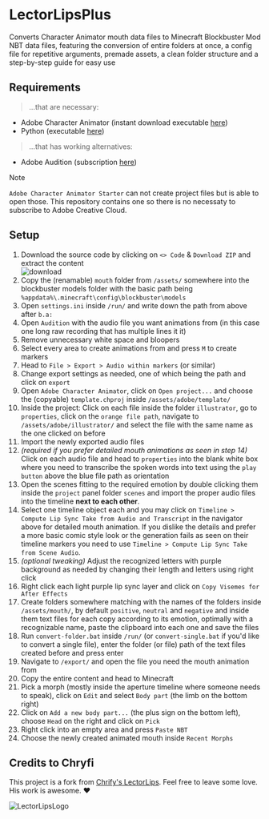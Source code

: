 # LectorLipsPlus
Converts Character Animator mouth data files to Minecraft Blockbuster Mod NBT data files, featuring the conversion of entire folders at once, a config file for repetitive arguments, premade assets, a clean folder structure and a step-by-step guide for easy use

## Requirements
> ...that are necessary:
- Adobe Character Animator (instant download executable [here](https://creativecloud.adobe.com/apps/download/character-animator))
- Python (executable [here](https://www.python.org/downloads/))
> ...that has working alternatives:
- Adobe Audition (subscription [here](https://www.adobe.com/de/creativecloud/business-plans.html?plan=team&step=2))

> [!NOTE]
> `Adobe Character Animator Starter` can not create project files but is able to open those. This repository contains one so there is no necessaty to subscribe to Adobe Creative Cloud.

## Setup

1. Download the source code by clicking on `<> Code` & `Download ZIP` and extract the content\
![download](https://github.com/ItsLeMax/File-Mass-Renaming/assets/80857459/847b4ed1-b820-4479-8a0b-a48bcfe55108)
2. Copy the (renamable) `mouth` folder from `/assets/` somewhere into the blockbuster models folder with the basic path being `%appdata%\.minecraft\config\blockbuster\models`
3. Open `settings.ini` inside `/run/` and write down the path from above after `b.a:`
4. Open `Audition` with the audio file you want animations from (in this case one long raw recording that has multiple lines it it)
5. Remove unnecessary white space and bloopers
6. Select every area to create animations from and press `M` to create markers
7. Head to `File > Export > Audio within markers` (or similar)
8. Change export settings as needed, one of which being the path and click on `export`
9. Open `Adobe Character Animator`, click on `Open project...` and choose the (copyable) `template.chproj` inside `/assets/adobe/template/`
10. Inside the project: Click on each file inside the folder `illustrator`, go to `properties`, click on the `orange file path`, navigate to `/assets/adobe/illustrator/` and select the file with the same name as the one clicked on before
11. Import the newly exported audio files
12. *(required if you prefer detailed mouth animations as seen in step 14)* Click on each audio file and head to `properties` into the blank white box where you need to transcribe the spoken words into text using the `play button` above the blue file path as orientation
13. Open the scenes fitting to the required emotion by double clicking them inside the `project` panel folder `scenes` and import the proper audio files into the timeline **next to each other**.
14. Select one timeline object each and you may click on `Timeline > Compute Lip Sync Take from Audio and Transcript` in the navigator above for detailed mouth animation. If you dislike the details and prefer a more basic comic style look or the generation fails as seen on their timeline markers you need to use `Timeline > Compute Lip Sync Take from Scene Audio`.
15. *(optional tweaking)* Adjust the recognized letters with purple background as needed by changing their length and letters using right click
16. Right click each light purple lip sync layer and click on `Copy Visemes for After Effects`
17. Create folders somewhere matching with the names of the folders inside `/assets/mouth/`, by default `positive`, `neutral` and `negative` and inside them text files for each copy according to its emotion, optimally with a recognizable name, paste the clipboard into each one and save the files
18. Run `convert-folder.bat` inside `/run/` (or `convert-single.bat` if you'd like to convert a single file), enter the folder (or file) path of the text files created before and press enter
19. Navigate to `/export/` and open the file you need the mouth animation from
20. Copy the entire content and head to Minecraft
21. Pick a morph (mostly inside the aperture timeline where someone needs to speak), click on `Edit` and select `Body part` (the limb on the bottom right)
22. Click on `Add a new body part...` (the plus sign on the bottom left), choose `Head` on the right and click on `Pick`
23. Right click into an empty area and press `Paste NBT`
24. Choose the newly created animated mouth inside `Recent Morphs`

## Credits to Chryfi
This project is a fork from [Chrify's LectorLips](https://github.com/Chryfi/LectorLips). Feel free to leave some love. His work is awesome. ❤️

![LectorLipsLogo](https://github.com/user-attachments/assets/bba99c8f-8ad1-491c-a918-d70b8306cef6)